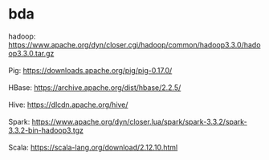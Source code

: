# bda

hadoop:	https://www.apache.org/dyn/closer.cgi/hadoop/common/hadoop3.3.0/hadoop3.3.0.tar.gz <br><br>
Pig:	https://downloads.apache.org/pig/pig-0.17.0/<br><br>
HBase:	https://archive.apache.org/dist/hbase/2.2.5/ <br><br>
Hive:	https://dlcdn.apache.org/hive/ <br><br>
Spark: 	https://www.apache.org/dyn/closer.lua/spark/spark-3.3.2/spark-3.3.2-bin-hadoop3.tgz<br><br>
Scala:	https://scala-lang.org/download/2.12.10.html<br><br>
